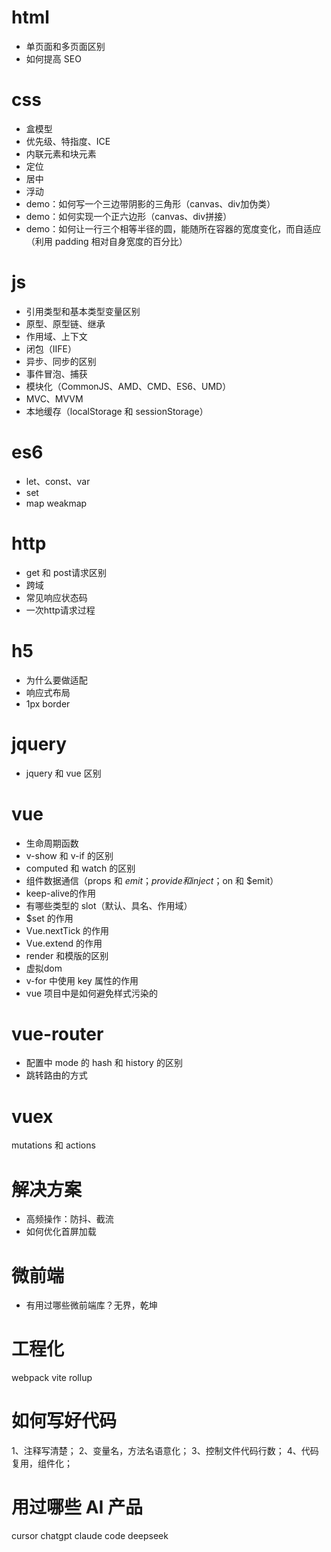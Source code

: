 # html
- 单页面和多页面区别
- 如何提高 SEO

# css
- 盒模型
- 优先级、特指度、ICE
- 内联元素和块元素
- 定位
- 居中
- 浮动
- demo：如何写一个三边带阴影的三角形（canvas、div加伪类）
- demo：如何实现一个正六边形（canvas、div拼接）
- demo：如何让一行三个相等半径的圆，能随所在容器的宽度变化，而自适应（利用 padding 相对自身宽度的百分比）

# js
- 引用类型和基本类型变量区别
- 原型、原型链、继承
- 作用域、上下文
- 闭包（IIFE）
- 异步、同步的区别
- 事件冒泡、捕获
- 模块化（CommonJS、AMD、CMD、ES6、UMD）
- MVC、MVVM
- 本地缓存（localStorage 和 sessionStorage）

# es6
- let、const、var
- set
- map weakmap

# http
- get 和 post请求区别
- 跨域
- 常见响应状态码
- 一次http请求过程

# h5
- 为什么要做适配
- 响应式布局
- 1px border

# jquery
- jquery 和 vue 区别

# vue
- 生命周期函数
- v-show 和 v-if 的区别
- computed 和 watch 的区别
- 组件数据通信（props 和 $emit；provide 和 inject；$on 和 $emit）
- keep-alive的作用
- 有哪些类型的 slot（默认、具名、作用域）
- $set 的作用
- Vue.nextTick 的作用
- Vue.extend 的作用
- render 和模版的区别
- 虚拟dom
- v-for 中使用 key 属性的作用
- vue 项目中是如何避免样式污染的

# vue-router
- 配置中 mode 的 hash 和 history 的区别
- 跳转路由的方式

# vuex
mutations 和 actions

# 解决方案
- 高频操作：防抖、截流
- 如何优化首屏加载

# 微前端
- 有用过哪些微前端库？无界，乾坤

# 工程化
webpack
vite
rollup

# 如何写好代码
1、注释写清楚；
2、变量名，方法名语意化；
3、控制文件代码行数；
4、代码复用，组件化；

# 用过哪些 AI 产品
cursor
chatgpt
claude code
deepseek